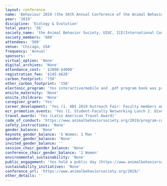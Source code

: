 ```yaml
---
layout: conference 
name: 'Behaviour 2019 (the 56th Annual Conference of the Animal Behavior Society and the 36th International Ethological Conference)'
year: '2019'
discipline: 'Ecology & Evolution'
total_years: '56'
society_name: 'the Animal Behavior Society, UIUC, ICE(International Council of Ethologists)'
society_members: '600'
attendees: '500'
venue: 'Chicago, USA'
frequency: 'Annual'
sponsors: ''
virtual_option: 'None'
digital_archives: 'None'
attendance_cost: ' $2000-$4000'
registration_fee: '$145-$620'
carbon_footprint: '750'
other_carbon_footprint: '150'
electonic_program: 'Yes interactive/mobile and .pdf program book was provided online.'
onsite_maternity: 'None'
onsite_childcare: 'None'
caregiver_grant: 'Yes'
career_development: 'Yes (1. ABS 2019 Outreach Fair: Faculty members and graduate students representing over a dozen animal behavior research laboratories from across the US, Canada, South America and Australia will offer multiple activities highlighting current research questions, as well as the tools and techniques used in field research.  Using interactive displays, activities, and live animals, learn more about how insects, frogs, fish and mammals help scientists to learn more about how our brains, bodies, and world works. Listen to insects walk, get up close and personal with reptiles, make your own cricket song, blow dart a ‘baboon,’ radio-track a mouse, and hear popular songs through the ‘ears’ of other animals. Activities will be available for children of all ages!   2. Developing A Concept Inventory To Evaluate Student Learning In Undergraduate Animal Behavior Courses)'
ecr_promotion_events: 'Yes (1. Student-Faculty Networking Lunch 2. Diversity Workshop 3. NSF Workshop: NSF Directorate for Biological Sciences News and Updates,  NSF Beginning Investigators: Tips for Crafting a Competitive Proposal  4. 3-Minute Thesis Competition)'
travel_awards: 'Yes (Latin American Travel Award)'
code_of_conduct: 'https://www.animalbehaviorsociety.org/2019/program-code.php'
safety_instructions: 'None'
gender_balance: 'None'
keynote_gender_balance: '5 Women: 1 Man '
speaker_gender_balance: 'None'
invited_gender_balance: ''
session_chair_gender_balance: 'None'
conference_chair_gender_balance: '2 Women'
environmental_sustainability: 'None'
public_engagement: 'Yes hold a public day (https://www.animalbehaviorsociety.org/2019/program-public.php)'
sustainability_initiatives: 'None'
conference_url: 'https://www.animalbehaviorsociety.org/2019/'
other_details: ''
---
```

